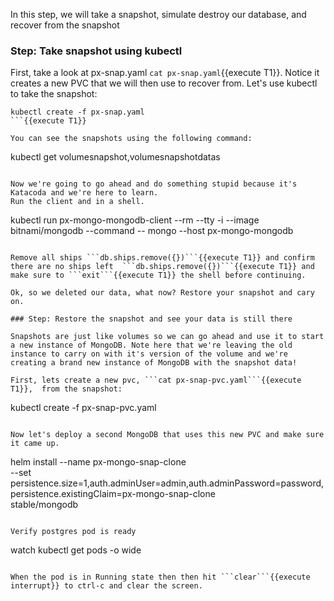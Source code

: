 In this step, we will take a snapshot, simulate destroy our database, and recover from the snapshot

### Step: Take snapshot using kubectl

First, take a look at px-snap.yaml ```cat px-snap.yaml```{{execute T1}}. Notice it creates a new PVC that we will then use to recover from. Let's use kubectl to take the snapshot:

```
kubectl create -f px-snap.yaml
```{{execute T1}}

You can see the snapshots using the following command:
```
kubectl get volumesnapshot,volumesnapshotdatas
```{{execute T1}}

Now we're going to go ahead and do something stupid because it's Katacoda and we're here to learn.
Run the client and in a shell.
```
 kubectl run px-mongo-mongodb-client --rm --tty -i --image bitnami/mongodb --command -- mongo --host px-mongo-mongodb
```{{execute T1}}

Remove all ships ```db.ships.remove({})```{{execute T1}} and confirm there are no ships left  ```db.ships.remove({})```{{execute T1}} and make sure to ```exit```{{execute T1}} the shell before continuing.

Ok, so we deleted our data, what now? Restore your snapshot and cary on.

### Step: Restore the snapshot and see your data is still there

Snapshots are just like volumes so we can go ahead and use it to start a new instance of MongoDB. Note here that we're leaving the old instance to carry on with it's version of the volume and we're creating a brand new instance of MongoDB with the snapshot data!

First, lets create a new pvc, ```cat px-snap-pvc.yaml```{{execute T1}},  from the snapshot:
```
kubectl create -f px-snap-pvc.yaml
```{{execute T1}}

Now let's deploy a second MongoDB that uses this new PVC and make sure it came up.
```
helm install --name px-mongo-snap-clone \
    --set persistence.size=1,auth.adminUser=admin,auth.adminPassword=password,persistence.existingClaim=px-mongo-snap-clone \
    stable/mongodb
```{{execute T1}}

Verify postgres pod is ready
```
watch kubectl get pods -o wide
```{{execute T1}}

When the pod is in Running state then then hit ```clear```{{execute interrupt}} to ctrl-c and clear the screen.
